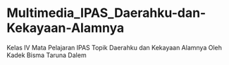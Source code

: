 # Multimedia_IPAS_Daerahku-dan-Kekayaan-Alamnya
Kelas IV Mata Pelajaran IPAS Topik Daerahku dan Kekayaan Alamnya Oleh Kadek Bisma Taruna Dalem
